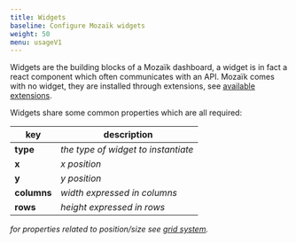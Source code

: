 ```yaml
---
title: Widgets
baseline: Configure Mozaïk widgets
weight: 50
menu: usageV1
---
```

Widgets are the building blocks of a Mozaïk dashboard, a widget is in fact a react component which often communicates with an API.
Mozaïk comes with no widget, they are installed through extensions, see [available extensions](/extensions).

Widgets share some common properties which are all required:

| key         | description                         |
| ----------- | ----------------------------------- |
| **type**    | *the type of widget to instantiate* |
| **x**       | *x position*                        |
| **y**       | *y position*                        |
| **columns** | *width expressed in columns*        |
| **rows**    | *height expressed in rows*          |

*for properties related to position/size see [grid system](/usage/grid-system.html).*
